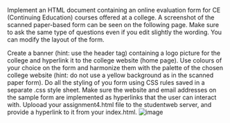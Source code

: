Implement an HTML document containing an online evaluation form for CE (Continuing Education) courses offered at a college. A screenshot of the scanned paper-based form can be seen on the following page. Make sure to ask the same type of questions even if you edit slightly the wording.
You can modify the layout of the form.

Create a banner (hint: use the header tag) containing a logo picture for the college and hyperlink it to the college website (home page).
Use colours of your choice on the form and harmonize them with the palette of the chosen college website (hint: do not use a yellow background as in the scanned paper form).
Do all the styling of you form using CSS rules saved in a separate .css style sheet.
Make sure the website and email addresses on the sample form are implemented as hyperlinks that the user can interact with.
Uplooad your assignment4.html file to the studentweb server, and provide a hyperlink to it from your index.html.
![image](https://github.com/user-attachments/assets/496f84f6-c620-439b-b104-e011a9081e58)
